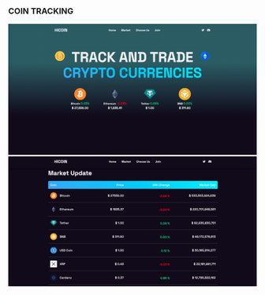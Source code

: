 <h3>COIN TRACKING</h3>
<img style="width:'100%';height:'100%'" src="./images/coin_01.png"/>
<img style="width:'100%';height:'100%'" src="./images/coin_02.png"/>
